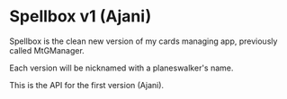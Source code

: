 # Spellbox v1 (Ajani)

Spellbox is the clean new version of my cards managing app, previously called MtGManager. 

Each version will be nicknamed with a planeswalker's name.

This is the API for the first version (Ajani).
